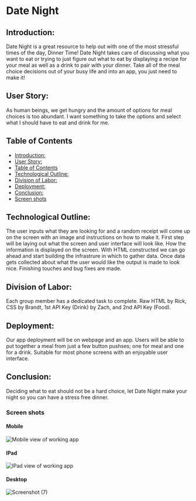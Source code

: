 # Date Night

## Introduction:

Date Night is a great resource to help out with one of the most stressful times of the day, Dinner Time! Date Night takes care of discussing what you want to eat or trying to just figure out what to eat by displaying a recipe for your meal as well as a drink to pair with your dinner. Take all of the meal choice decisions out of your busy life and into an app, you just need to make it!

## User Story:

As human beings, we get hungry and the amount of options for meal choices is too abundant. I want something to take the options and select what I should have to eat and drink for me.
## Table of Contents

  - [Introduction:](#introduction)
  - [User Story:](#user-story)
  - [Table of Contents](#table-of-contents)
  - [Technological Outline:](#technological-outline)
  - [Division of Labor:](#division-of-labor)
  - [Deployment:](#deployment)
  - [Conclusion:](#conclusion)
  - [Screen shots](#screen-shots)
      
     
## Technological Outline:

The user inputs what they are looking for and a random receipt will come up on the screen with an image and instructions on how to make it. First step will be laying out what the screen and user interface will look like. How the information is displayed on the screen. With HTML constructed we can go ahead and start building the infrastrure in which to gather data. Once data gets collected about what the user would like the output is made to look nice. Finishing touches and bug fixes are made.

## Division of Labor:

Each group member has a dedicated task to complete. Raw HTML by Rick, CSS by Brandt, 1st API Key (Drink) by Zach, and 2nd API Key (Food).

## Deployment:

Our app deployment will be on webpage and an app. Users will be able to put together a meal from just a few button pushses; one for meal and one for a drink. Suitable for most phone screens with an enjoyable user interface.

## Conclusion:

Deciding what to eat should not be a hard choice, let Date Night make your night so you can have a stress free dinner.

### Screen shots

#### Mobile

![Mobile view of working app](https://user-images.githubusercontent.com/65750703/99831537-15cc8f80-2b14-11eb-956e-011f54b0a7de.JPG)

#### IPad

![IPad view of working app](https://user-images.githubusercontent.com/65750703/99831575-241aab80-2b14-11eb-8d57-e33978dc6295.JPG)

#### Desktop

![Screenshot (7)](https://user-images.githubusercontent.com/65750703/99831595-2da41380-2b14-11eb-9490-71d65559360d.png)
